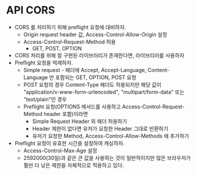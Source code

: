 # API CORS

- CORS 를 처리하기 위해 preflight 요청에 대비하자.
    - Origin request header 값, Access-Control-Allow-Origin 설정
    - Access-Control-Request-Method 허용
        - GET, POST, OPTION
- CORS 처리를 위해 잘 구현된 라이브러리가 존재한다면, 라이브리러를 사용하자
- Preflight 요청을 억제하자.
    - Simple request - 헤더에 Accept, Accept-Language, Content-Language 만 포함되는 GET, OPTION, POST 요청
    - POST 요청의 경우 Content-Type 헤더도 허용되지만 해당 값이 "application/x-www-form-urlencoded", "multipart/form-data" 또는 "text/plain"인 경우
    - Preflight 요청(OPTIONS 메서드를 사용하고 Access-Control-Request-Method header 포함)이라면
        - Simple Request Header 외 헤더 허용하기
        - Header 제한이 없다면 유저가 요청한 Header 그대로 반환하기
        - 유저가 요청한 Method, Access-Control-Allow-Methods 에 추가하기
- Preflight 요청이 유효한 시간을 설정하여 캐싱하자.
    - Access-Control-Max-Age 설정
    - 2592000(30일)과 같은 큰 값을 사용하는 것이 일반적이지만 많은 브라우저가 훨씬 더 낮은 제한을 자체적으로 적용하고 있다.